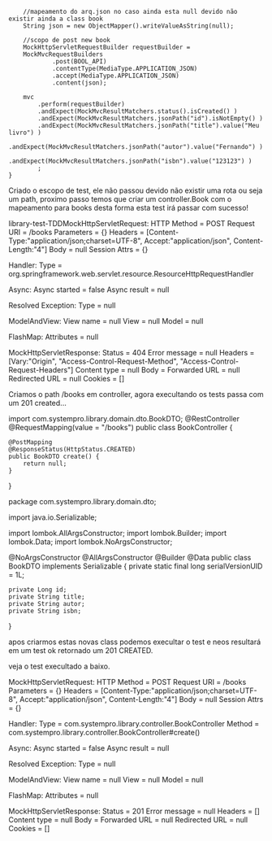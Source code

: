 		
		//mapeamento do arq.json no caso ainda esta null devido não existir ainda a class book
		String json = new ObjectMapper().writeValueAsString(null);
		
		//scopo de post new book
		MockHttpServletRequestBuilder requestBuilder =
		MockMvcRequestBuilders
				.post(BOOL_API)
				.contentType(MediaType.APPLICATION_JSON)
				.accept(MediaType.APPLICATION_JSON)
				.content(json);

		mvc
			.perform(requestBuilder)
			.andExpect(MockMvcResultMatchers.status().isCreated() )
			.andExpect(MockMvcResultMatchers.jsonPath("id").isNotEmpty() )
			.andExpect(MockMvcResultMatchers.jsonPath("title").value("Meu livro") )
			.andExpect(MockMvcResultMatchers.jsonPath("autor").value("Fernando") )
			.andExpect(MockMvcResultMatchers.jsonPath("isbn").value("123123") )
			;
	}



Criado o escopo de test, ele não passou devido não existir uma rota ou seja um path,
proximo passo temos que criar um controller.Book com o mapeamento para books
desta forma esta test irá passar com sucesso!

 library-test-TDDMockHttpServletRequest:
      HTTP Method = POST
      Request URI = /books
       Parameters = {}
          Headers = [Content-Type:"application/json;charset=UTF-8", Accept:"application/json", Content-Length:"4"]
             Body = null
    Session Attrs = {}

Handler:
             Type = org.springframework.web.servlet.resource.ResourceHttpRequestHandler

Async:
    Async started = false
     Async result = null

Resolved Exception:
             Type = null

ModelAndView:
        View name = null
             View = null
            Model = null

FlashMap:
       Attributes = null

MockHttpServletResponse:
           Status = 404
    Error message = null
          Headers = [Vary:"Origin", "Access-Control-Request-Method", "Access-Control-Request-Headers"]
     Content type = null
             Body = 
    Forwarded URL = null
   Redirected URL = null
          Cookies = []
          
          
Criamos o path /books em controller, agora execultando os tests passa com um 201 created...
   
import com.systempro.library.domain.dto.BookDTO;
@RestController
@RequestMapping(value = "/books")
public class BookController {
	
	@PostMapping
	@ResponseStatus(HttpStatus.CREATED)
	public BookDTO create() {
		return null;
	}

}

package com.systempro.library.domain.dto;

import java.io.Serializable;

import lombok.AllArgsConstructor;
import lombok.Builder;
import lombok.Data;
import lombok.NoArgsConstructor;

@NoArgsConstructor
@AllArgsConstructor
@Builder
@Data
public class BookDTO implements Serializable {
	private static final long serialVersionUID = 1L;

	private Long id;
	private String title;
	private String autor;
	private String isbn;

}

apos criarmos estas novas class podemos execultar o test e neos resultará em um test ok retornado um 201 CREATED.

veja o test execultado a baixo.
   
   
   
   MockHttpServletRequest:
      HTTP Method = POST
      Request URI = /books
       Parameters = {}
          Headers = [Content-Type:"application/json;charset=UTF-8", Accept:"application/json", Content-Length:"4"]
             Body = null
    Session Attrs = {}

Handler:
             Type = com.systempro.library.controller.BookController
           Method = com.systempro.library.controller.BookController#create()

Async:
    Async started = false
     Async result = null

Resolved Exception:
             Type = null

ModelAndView:
        View name = null
             View = null
            Model = null

FlashMap:
       Attributes = null

MockHttpServletResponse:
           Status = 201
    Error message = null
          Headers = []
     Content type = null
             Body = 
    Forwarded URL = null
   Redirected URL = null
          Cookies = []
